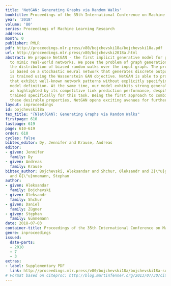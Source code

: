 ```yaml
---
title: 'NetGAN: Generating Graphs via Random Walks'
booktitle: Proceedings of the 35th International Conference on Machine Learning
year: '2018'
volume: '80'
series: Proceedings of Machine Learning Research
address: 
month: 0
publisher: PMLR
pdf: http://proceedings.mlr.press/v80/bojchevski18a/bojchevski18a.pdf
url: http://proceedings.mlr.press/v80/bojchevski2018a.html
abstract: We propose NetGAN - the first implicit generative model for graphs able
  to mimic real-world networks. We pose the problem of graph generation as learning
  the distribution of biased random walks over the input graph. The proposed model
  is based on a stochastic neural network that generates discrete output samples and
  is trained using the Wasserstein GAN objective. NetGAN is able to produce graphs
  that exhibit well-known network patterns without explicitly specifying them in the
  model definition. At the same time, our model exhibits strong generalization properties,
  as highlighted by its competitive link prediction performance, despite not being
  trained specifically for this task. Being the first approach to combine both of
  these desirable properties, NetGAN opens exciting avenues for further research.
layout: inproceedings
id: bojchevski18a
tex_title: "{N}et{GAN}: Generating Graphs via Random Walks"
firstpage: 610
lastpage: 619
page: 610-619
order: 610
cycles: false
bibtex_editor: Dy, Jennifer and Krause, Andreas
editor:
- given: Jennifer
  family: Dy
- given: Andreas
  family: Krause
bibtex_author: Bojchevski, Aleksandar and Shchur, Oleksandr and Z{\"u}gner, Daniel
  and G{\"u}nnemann, Stephan
author:
- given: Aleksandar
  family: Bojchevski
- given: Oleksandr
  family: Shchur
- given: Daniel
  family: Zügner
- given: Stephan
  family: Günnemann
date: 2018-07-03
container-title: Proceedings of the 35th International Conference on Machine Learning
genre: inproceedings
issued:
  date-parts:
  - 2018
  - 7
  - 3
extras:
- label: Supplementary PDF
  link: http://proceedings.mlr.press/v80/bojchevski18a/bojchevski18a-supp.pdf
# Format based on citeproc: http://blog.martinfenner.org/2013/07/30/citeproc-yaml-for-bibliographies/
---
```

